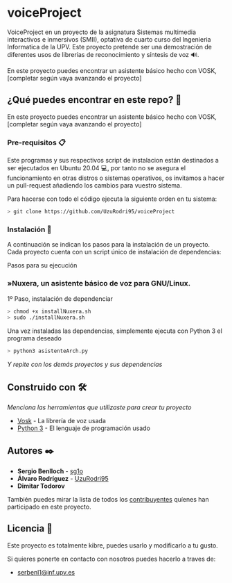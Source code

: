 # voiceProject

VoiceProject en un proyecto de la asignatura Sistemas multimedia interactivos e inmersivos (SMII), optativa de cuarto curso del Ingenieria Informatica de la UPV. Este proyecto pretende ser una demostración de diferentes usos de librerías de reconocimiento y síntesis de voz 🔊.

En este proyecto puedes encontrar un asistente básico hecho con VOSK, [completar según vaya avanzando el proyecto]

## ¿Qué puedes encontrar en este repo? 🚀

En este proyecto puedes encontrar un asistente básico hecho con VOSK, [completar según vaya avanzando el proyecto]


### Pre-requisitos 📋

Este programas y sus respectivos script de instalacion están destinados a ser ejecutados en Ubuntu 20.04 💻, por tanto no se asegura el funcionamiento en otras distros o sistemas operativos, os invitamos a hacer un pull-request añadiendo los cambios para vuestro sistema.

Para hacerse con todo el código ejecuta la siguiente orden en tu sistema:

```Bash
> git clone https://github.com/UzuRodri95/voiceProject
```

### Instalación 🔧

A continuación se indican los pasos para la instalación de un proyecto. Cada proyecto cuenta con un script único de instalación de dependencias:

Pasos para su ejecución

### »Nuxera, un asistente básico de voz para GNU/Linux.

1º Paso, instalación de dependenciar

```Bash
> chmod +x installNuxera.sh
> sudo ./installNuxera.sh
```

Una vez instaladas las dependencias, simplemente ejecuta con Python 3 el programa deseado

```Bash 
> python3 asistenteArch.py
```

_Y repite con los demás proyectos y sus dependencias_

## Construido con 🛠️

_Menciona las herramientas que utilizaste para crear tu proyecto_

* [Vosk](https://alphacephei.com/vosk/) - La librería de voz usada
* [Python 3](https://docs.python.org/3/) - El lenguaje de programación usado



## Autores ✒️


* **Sergio Benlloch**  - [sg1o](https://github.com/sg1o)
* **Álvaro Rodríguez**  - [UzuRodri95](https://github.com/UzuRodri95)
* **Dimitar Todorov** 

También puedes mirar la lista de todos los [contribuyentes](https://github.com/UzuRodri95/voiceProject/contributors) quíenes han participado en este proyecto. 

## Licencia 📄

Este proyecto es totalmente kibre, puedes usarlo y modificarlo a tu gusto.

Si quieres ponerte en contacto con nosotros puedes hacerlo a traves de:
* serbenl1@inf.upv.es
